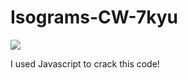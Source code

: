 # Isograms-CW-7kyu

![](https://coledavis23456789.files.wordpress.com/2013/05/star-wars-lightsaber-battle.gif)

I used Javascript to crack this code!
